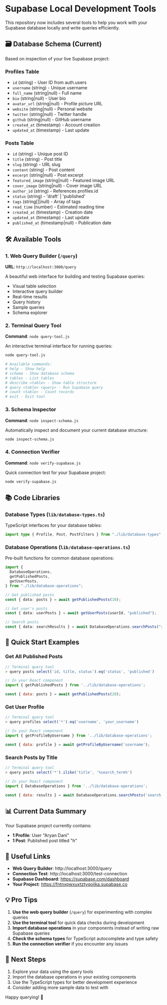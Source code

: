 # Supabase Local Development Tools

This repository now includes several tools to help you work with your Supabase database locally and write queries efficiently.

## 🗃️ Database Schema (Current)

Based on inspection of your live Supabase project:

### Profiles Table

- `id` (string) - User ID from auth.users
- `username` (string) - Unique username
- `full_name` (string|null) - Full name
- `bio` (string|null) - User bio
- `avatar_url` (string|null) - Profile picture URL
- `website` (string|null) - Personal website
- `twitter` (string|null) - Twitter handle
- `github` (string|null) - GitHub username
- `created_at` (timestamp) - Account creation
- `updated_at` (timestamp) - Last update

### Posts Table

- `id` (string) - Unique post ID
- `title` (string) - Post title
- `slug` (string) - URL slug
- `content` (string) - Post content
- `excerpt` (string|null) - Post excerpt
- `featured_image` (string|null) - Featured image URL
- `cover_image` (string|null) - Cover image URL
- `author_id` (string) - References profiles.id
- `status` (string) - 'draft' | 'published'
- `tags` (string[]|null) - Array of tags
- `read_time` (number) - Estimated reading time
- `created_at` (timestamp) - Creation date
- `updated_at` (timestamp) - Last update
- `published_at` (timestamp|null) - Publication date

## 🛠️ Available Tools

### 1. Web Query Builder (`/query`)

**URL**: `http://localhost:3000/query`

A beautiful web interface for building and testing Supabase queries:

- Visual table selection
- Interactive query builder
- Real-time results
- Query history
- Sample queries
- Schema explorer

### 2. Terminal Query Tool

**Command**: `node query-tool.js`

An interactive terminal interface for running queries:

```bash
node query-tool.js

# Available commands:
# help - Show help
# schema - Show database schema
# tables - List tables
# describe <table> - Show table structure
# query <table> <query> - Run Supabase query
# count <table> - Count records
# exit - Exit tool
```

### 3. Schema Inspector

**Command**: `node inspect-schema.js`

Automatically inspect and document your current database structure:

```bash
node inspect-schema.js
```

### 4. Connection Verifier

**Command**: `node verify-supabase.js`

Quick connection test for your Supabase project:

```bash
node verify-supabase.js
```

## 📚 Code Libraries

### Database Types (`lib/database-types.ts`)

TypeScript interfaces for your database tables:

```typescript
import type { Profile, Post, PostFilters } from "./lib/database-types";
```

### Database Operations (`lib/database-operations.ts`)

Pre-built functions for common database operations:

```typescript
import {
  DatabaseOperations,
  getPublishedPosts,
  getUserPosts,
} from "./lib/database-operations";

// Get published posts
const { data: posts } = await getPublishedPosts(10);

// Get user's posts
const { data: userPosts } = await getUserPosts(userId, "published");

// Search posts
const { data: searchResults } = await DatabaseOperations.searchPosts("react");
```

## 🚀 Quick Start Examples

### Get All Published Posts

```javascript
// Terminal query tool
> query posts select('id, title, status').eq('status', 'published')

// In your React component
import { getPublishedPosts } from '../lib/database-operations';

const { data: posts } = await getPublishedPosts(20);
```

### Get User Profile

```javascript
// Terminal query tool
> query profiles select('*').eq('username', 'your_username')

// In your React component
import { getProfileByUsername } from '../lib/database-operations';

const { data: profile } = await getProfileByUsername('username');
```

### Search Posts by Title

```javascript
// Terminal query tool
> query posts select('*').ilike('title', '%search_term%')

// In your React component
import { DatabaseOperations } from '../lib/database-operations';

const { data: results } = await DatabaseOperations.searchPosts('search_term');
```

## 📊 Current Data Summary

Your Supabase project currently contains:

- **1 Profile**: User "Aryan Dani"
- **1 Post**: Published post titled "h"

## 🔗 Useful Links

- **Web Query Builder**: http://localhost:3000/query
- **Connection Test**: http://localhost:3000/test-connection
- **Supabase Dashboard**: https://supabase.com/dashboard
- **Your Project**: https://fntnxpwxuxtztyqoiika.supabase.co

## 💡 Pro Tips

1. **Use the web query builder** (`/query`) for experimenting with complex queries
2. **Use the terminal tool** for quick data checks during development
3. **Import database operations** in your components instead of writing raw Supabase queries
4. **Check the schema types** for TypeScript autocomplete and type safety
5. **Run the connection verifier** if you encounter any issues

## 🔄 Next Steps

1. Explore your data using the query tools
2. Import the database operations in your existing components
3. Use the TypeScript types for better development experience
4. Consider adding more sample data to test with

Happy querying! 🎉
